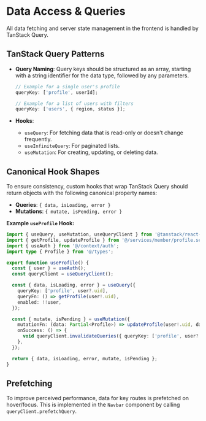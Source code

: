 # Data Access & Queries

All data fetching and server state management in the frontend is handled by TanStack Query.

## TanStack Query Patterns

- **Query Naming**: Query keys should be structured as an array, starting with a string identifier for the data type, followed by any parameters.

  ```typescript
  // Example for a single user's profile
  queryKey: ['profile', userId];

  // Example for a list of users with filters
  queryKey: ['users', { region, status }];
  ```

- **Hooks**:
  - `useQuery`: For fetching data that is read-only or doesn't change frequently.
  - `useInfiniteQuery`: For paginated lists.
  - `useMutation`: For creating, updating, or deleting data.

## Canonical Hook Shapes

To ensure consistency, custom hooks that wrap TanStack Query should return objects with the following canonical property names:

- **Queries**: `{ data, isLoading, error }`
- **Mutations**: `{ mutate, isPending, error }`

**Example `useProfile` Hook:**

```typescript
import { useQuery, useMutation, useQueryClient } from '@tanstack/react-query';
import { getProfile, updateProfile } from '@/services/member/profile.service';
import { useAuth } from '@/context/auth';
import type { Profile } from '@/types';

export function useProfile() {
  const { user } = useAuth();
  const queryClient = useQueryClient();

  const { data, isLoading, error } = useQuery({
    queryKey: ['profile', user?.uid],
    queryFn: () => getProfile(user!.uid),
    enabled: !!user,
  });

  const { mutate, isPending } = useMutation({
    mutationFn: (data: Partial<Profile>) => updateProfile(user!.uid, data),
    onSuccess: () => {
      void queryClient.invalidateQueries({ queryKey: ['profile', user?.uid] });
    },
  });

  return { data, isLoading, error, mutate, isPending };
}
```

## Prefetching

To improve perceived performance, data for key routes is prefetched on hover/focus. This is implemented in the `Navbar` component by calling `queryClient.prefetchQuery`.
